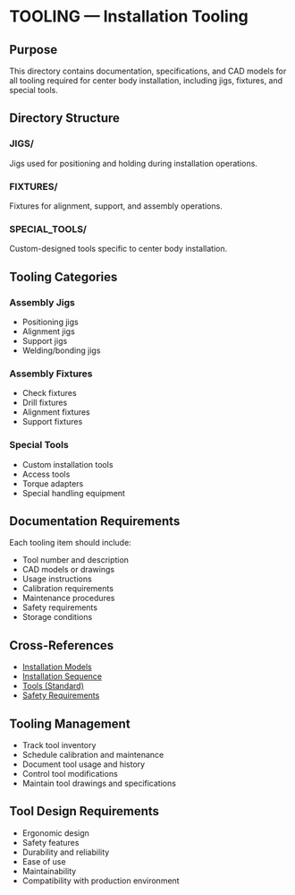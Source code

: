 # TOOLING — Installation Tooling

## Purpose

This directory contains documentation, specifications, and CAD models for all tooling required for center body installation, including jigs, fixtures, and special tools.

## Directory Structure

### JIGS/
Jigs used for positioning and holding during installation operations.

### FIXTURES/
Fixtures for alignment, support, and assembly operations.

### SPECIAL_TOOLS/
Custom-designed tools specific to center body installation.

## Tooling Categories

### Assembly Jigs
- Positioning jigs
- Alignment jigs
- Support jigs
- Welding/bonding jigs

### Assembly Fixtures
- Check fixtures
- Drill fixtures
- Alignment fixtures
- Support fixtures

### Special Tools
- Custom installation tools
- Access tools
- Torque adapters
- Special handling equipment

## Documentation Requirements

Each tooling item should include:
- Tool number and description
- CAD models or drawings
- Usage instructions
- Calibration requirements
- Maintenance procedures
- Safety requirements
- Storage conditions

## Cross-References

- [Installation Models](../MODELS/README.md)
- [Installation Sequence](../SEQUENCE/README.md)
- [Tools (Standard)](../TOOLS/README.md)
- [Safety Requirements](../SAFETY/README.md)

## Tooling Management

- Track tool inventory
- Schedule calibration and maintenance
- Document tool usage and history
- Control tool modifications
- Maintain tool drawings and specifications

## Tool Design Requirements

- Ergonomic design
- Safety features
- Durability and reliability
- Ease of use
- Maintainability
- Compatibility with production environment
